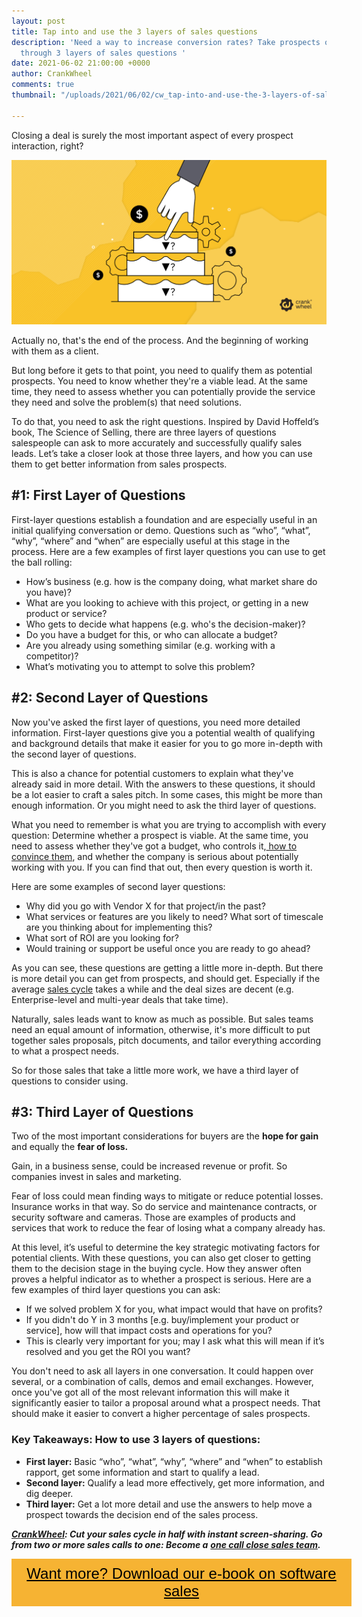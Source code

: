 ```yaml
---
layout: post
title: Tap into and use the 3 layers of sales questions
description: 'Need a way to increase conversion rates? Take prospects on a journey
  through 3 layers of sales questions '
date: 2021-06-02 21:00:00 +0000
author: CrankWheel
comments: true
thumbnail: "/uploads/2021/06/02/cw_tap-into-and-use-the-3-layers-of-sales-questions.png"

---
```

Closing a deal is surely the most important aspect of every prospect interaction, right?

![](/uploads/2021/06/02/cw_tap-into-and-use-the-3-layers-of-sales-questions.png)

Actually no, that's the end of the process. And the beginning of working with them as a client.

But long before it gets to that point, you need to qualify them as potential prospects. You need to know whether they're a viable lead. At the same time, they need to assess whether you can potentially provide the service they need and solve the problem(s) that need solutions.

To do that, you need to ask the right questions. Inspired by David Hoffeld’s book, The Science of Selling, there are three layers of questions salespeople can ask to more accurately and successfully qualify sales leads. Let’s take a closer look at those three layers, and how you can use them to get better information from sales prospects.

## #1: First Layer of Questions

First-layer questions establish a foundation and are especially useful in an initial qualifying conversation or demo. Questions such as “who”, “what”, “why”, “where” and “when” are especially useful at this stage in the process. Here are a few examples of first layer questions you can use to get the ball rolling:

* How’s business (e.g. how is the company doing, what market share do you have)?
* What are you looking to achieve with this project, or getting in a new product or service?
* Who gets to decide what happens (e.g. who's the decision-maker)?
* Do you have a budget for this, or who can allocate a budget?
* Are you already using something similar (e.g. working with a competitor)?
* What’s motivating you to attempt to solve this problem?

## #2: Second Layer of Questions

Now you've asked the first layer of questions, you need more detailed information. First-layer questions give you a potential wealth of qualifying and background details that make it easier for you to go more in-depth with the second layer of questions.

This is also a chance for potential customers to explain what they've already said in more detail. With the answers to these questions, it should be a lot easier to craft a sales pitch. In some cases, this might be more than enough information. Or you might need to ask the third layer of questions.

What you need to remember is what you are trying to accomplish with every question: Determine whether a prospect is viable. At the same time, you need to assess whether they've got a budget, who controls it,[ how to convince them](https://crankwheel.com/overcoming-objections-5-methods-you-need-to-know/), and whether the company is serious about potentially working with you. If you can find that out, then every question is worth it.

Here are some examples of second layer questions:

* Why did you go with Vendor X for that project/in the past?
* What services or features are you likely to need? What sort of timescale are you thinking about for implementing this?
* What sort of ROI are you looking for?
* Would training or support be useful once you are ready to go ahead?

As you can see, these questions are getting a little more in-depth. But there is more detail you can get from prospects, and should get. Especially if the average [sales cycle](https://crankwheel.com/how-have-sales-teams-used-crankwheel-to-cut-the-sales-cycle-in-half/) takes a while and the deal sizes are decent (e.g. Enterprise-level and multi-year deals that take time).

Naturally, sales leads want to know as much as possible. But sales teams need an equal amount of information, otherwise, it's more difficult to put together sales proposals, pitch documents, and tailor everything according to what a prospect needs.

So for those sales that take a little more work, we have a third layer of questions to consider using.

## #3: Third Layer of Questions

Two of the most important considerations for buyers are the **hope for gain** and equally the **fear of loss.**

Gain, in a business sense, could be increased revenue or profit. So companies invest in sales and marketing.

Fear of loss could mean finding ways to mitigate or reduce potential losses. Insurance works in that way. So do service and maintenance contracts, or security software and cameras. Those are examples of products and services that work to reduce the fear of losing what a company already has.

At this level, it’s useful to determine the key strategic motivating factors for potential clients. With these questions, you can also get closer to getting them to the decision stage in the buying cycle. How they answer often proves a helpful indicator as to whether a prospect is serious. Here are a few examples of third layer questions you can ask:

* If we solved problem X for you, what impact would that have on profits?
* If you didn't do Y in 3 months \[e.g. buy/implement your product or service\], how will that impact costs and operations for you?
* This is clearly very important for you; may I ask what this will mean if it’s resolved and you get the ROI you want?

You don't need to ask all layers in one conversation. It could happen over several, or a combination of calls, demos and email exchanges. However, once you've got all of the most relevant information this will make it significantly easier to tailor a proposal around what a prospect needs. That should make it easier to convert a higher percentage of sales prospects.

### Key Takeaways: How to use 3 layers of questions:

* **First layer:** Basic “who”, “what”, “why”, “where” and “when” to establish rapport, get some information and start to qualify a lead.
* **Second layer:** Qualify a lead more effectively, get more information, and dig deeper.
* **Third layer:** Get a lot more detail and use the answers to help move a prospect towards the decision end of the sales process.

[**_CrankWheel_**](https://crankwheel.com/)**_: Cut your sales cycle in half with instant screen-sharing. Go from two or more sales calls to one: Become a_** [**_one call close sales team_**](https://crankwheel.com/)**_._**

<style> .btn-signup { padding-top: 11px !important; border-radius: 0px !important; background-color: #f6b333; text-align: center; padding: 10px 20px !important; border: 0px !important; width: 100%; margin-bottom: 20px; } .btn-signup a { color: black !important; font-family: 'Titillium Web', sans-serif; font-size: 24px !important; font-weight: normal !important; } </style>

<div class="btn-signup"><a style="cursor: pointer;" href="/sign-up-to-download">Want more? Download our e-book on software sales</a></div>